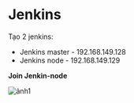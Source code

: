 # Jenkins
Tạo 2 jenkins:
- Jenkins master - 192.168.149.128
- Jenkins node - 192.168.149.129

**Join Jenkin-node**

![ảnh1](https://github.com/tuhocdevops/research-devops/blob/main/jenkins/image/Screenshot_1.png)
